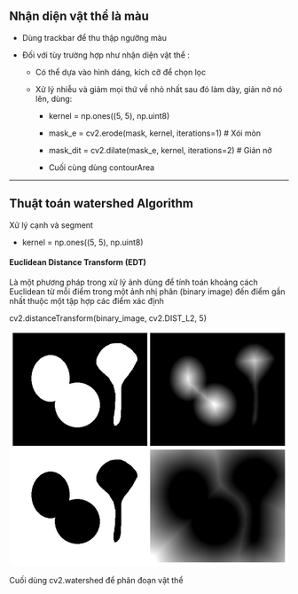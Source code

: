 <h2 >Nhận diện vật thể là màu</h2>

- <p>Dùng trackbar để thu thập ngưỡng màu </p>

- Đối với tùy trường hợp như nhận diện vật thể :

    + Có thể dựa vào hình dáng, kích cỡ để chọn lọc

    + Xử lý nhiễu và giảm mọi thứ về nhỏ nhất sau đó làm dày, giản nở nó lên, dùng:
    
        + kernel = np.ones((5, 5), np.uint8)

        + mask_e = cv2.erode(mask, kernel, iterations=1)  # Xói mòn
    
        + mask_dit = cv2.dilate(mask_e, kernel, iterations=2)  # Giản nở

        + Cuối cùng dùng contourArea

---

<h2> Thuật toán watershed Algorithm </h2>

Xử lý cạnh và segment

+ kernel = np.ones((5, 5), np.uint8)

<h4>Euclidean Distance Transform (EDT) </h4>

Là một phương pháp trong xử lý ảnh dùng để tính toán khoảng cách Euclidean từ mỗi điểm trong một ảnh nhị phân (binary image) đến điểm gần nhất thuộc một tập hợp các điểm xác định 

cv2.distanceTransform(binary_image, cv2.DIST_L2, 5)

![Euclidean](euclidean.png)

Cuối dùng cv2.watershed để phân đoạn vật thể


